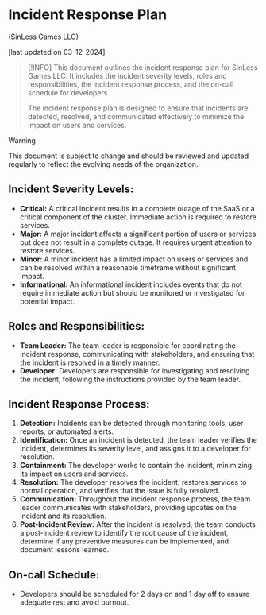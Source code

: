 # Incident Response Plan
(SinLess Games LLC)

[last updated on 03-12-2024]

> [!INFO] 
>This document outlines the incident response plan for SinLess Games LLC. It includes the incident severity levels, roles and responsibilities, the incident response process, and the on-call schedule for developers. 
>
> The incident response plan is designed to ensure that incidents are detected, resolved, and communicated effectively to minimize the impact on users and services.

> [!WARNING]
> This document is subject to change and should be reviewed and updated regularly to reflect the evolving needs of the organization.

## Incident Severity Levels:

- **Critical:** A critical incident results in a complete outage of the SaaS or a critical component of the cluster. Immediate action is required to restore services.
- **Major:** A major incident affects a significant portion of users or services but does not result in a complete outage. It requires urgent attention to restore services.
- **Minor:** A minor incident has a limited impact on users or services and can be resolved within a reasonable timeframe without significant impact.
- **Informational:** An informational incident includes events that do not require immediate action but should be monitored or investigated for potential impact.

## Roles and Responsibilities:

- **Team Leader:** The team leader is responsible for coordinating the incident response, communicating with stakeholders, and ensuring that the incident is resolved in a timely manner.
- **Developer:** Developers are responsible for investigating and resolving the incident, following the instructions provided by the team leader.

## Incident Response Process:

1. **Detection:** Incidents can be detected through monitoring tools, user reports, or automated alerts.
2. **Identification:** Once an incident is detected, the team leader verifies the incident, determines its severity level, and assigns it to a developer for resolution.
3. **Containment:** The developer works to contain the incident, minimizing its impact on users and services.
4. **Resolution:** The developer resolves the incident, restores services to normal operation, and verifies that the issue is fully resolved.
5. **Communication:** Throughout the incident response process, the team leader communicates with stakeholders, providing updates on the incident and its resolution.
6. **Post-Incident Review:** After the incident is resolved, the team conducts a post-incident review to identify the root cause of the incident, determine if any preventive measures can be implemented, and document lessons learned.

## On-call Schedule:

- Developers should be scheduled for 2 days on and 1 day off to ensure adequate rest and avoid burnout.
